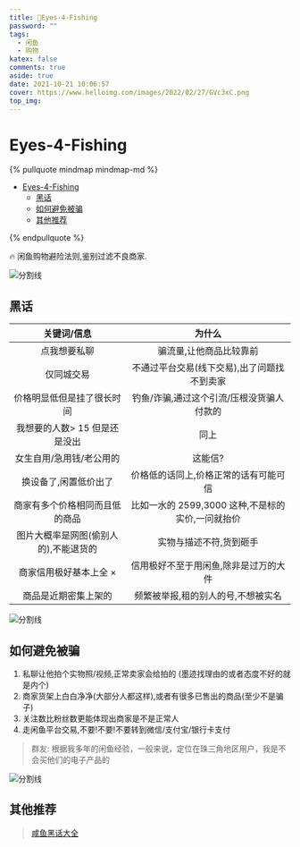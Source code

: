 ```yaml
---
title: 🤬Eyes-4-Fishing
password: ""
tags:
  - 闲鱼
  - 购物
katex: false
comments: true
aside: true
date: 2021-10-21 10:06:57
cover: https://www.helloimg.com/images/2022/02/27/GVc3xC.png
top_img:
---
```


# Eyes-4-Fishing

<!--
 * @?: *********************************************************************
 * @Author: Weidows
 * @Date: 2021-10-21 10:06:57
 * @LastEditors: Weidows
 * @LastEditTime: 2022-06-14 21:10:27
 * @FilePath: \Blog-private\source\_posts\life\闲鱼.md
 * @Description:
 * @!: *********************************************************************
-->

{% pullquote mindmap mindmap-md %}

- [Eyes-4-Fishing](#eyes-4-fishing)
  - [黑话](#黑话)
  - [如何避免被骗](#如何避免被骗)
  - [其他推荐](#其他推荐)

{% endpullquote %}

🔥 闲鱼购物避险法则,鉴别过滤不良商家.

<a>![分割线](https://fastly.jsdelivr.net/gh/Weidows/Images/img/divider.png)</a>

## 黑话

|              关键词/信息              |                      为什么                       |
| :-----------------------------------: | :-----------------------------------------------: |
|             点我想要私聊              |              骗流量,让他商品比较靠前              |
|              仅同城交易               |    不通过平台交易(线下交易),出了问题找不到卖家    |
|      价格明显低但是挂了很长时间       |     钓鱼/诈骗,通过这个引流/压根没货骗人付款的     |
|     我想要的人数> 15 但是还是没出     |                       同上                        |
|       女生自用/急用钱/老公用的        |                      这能信?                      |
|         换设备了,闲置低价出了         |       价格低的话同上,价格正常的话有可能可信       |
|    商家有多个价格相同而且低的商品     | 比如一水的 2599,3000 这种,不是标的实价,一问就抬价 |
| 图片大概率是网图(偷别人的),不能退货的 |              实物与描述不符,货到砸手              |
|        商家信用极好基本上全 ×         |       信用极好不至于用闲鱼,除非是过万的大件       |
|         商品是近期密集上架的          |        频繁被举报,租的别人的号,不想被实名         |

<a>![分割线](https://fastly.jsdelivr.net/gh/Weidows/Images/img/divider.png)</a>

## 如何避免被骗

1. 私聊让他拍个实物照/视频,正常卖家会给拍的 (墨迹找理由的或者态度不好的就是内个)
2. 商家货架上白白净净(大部分人都这样),或者有很多已售出的商品(至少不是骗子)
3. 关注数比粉丝数更能体现出商家是不是正常人
4. 走闲鱼平台交易,不要!不要!不要转到微信/支付宝/银行卡支付

> 群友: 根据我多年的闲鱼经验，一般来说，定位在珠三角地区用户，我是不会买他们的电子产品的

<a>![分割线](https://fastly.jsdelivr.net/gh/Weidows/Images/img/divider.png)</a>

## 其他推荐

> [咸鱼黑话大全](https://www.bilibili.com/video/BV1eu411174i)

